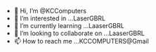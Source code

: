 - 👋 Hi, I’m @KCComputers
- 👀 I’m interested in ...LaserGBRL
- 🌱 I’m currently learning ...LaaserGBRL
- 💞️ I’m looking to collaborate on ...LaaserGBRL
- 📫 How to reach me ...KCCOMPUTERS@Gmail

<!---
KCComputers/KCComputers is a ✨ special ✨ repository because its `README.md` (this file) appears on your GitHub profile.
You can click the Preview link to take a look at your changes.
--->
